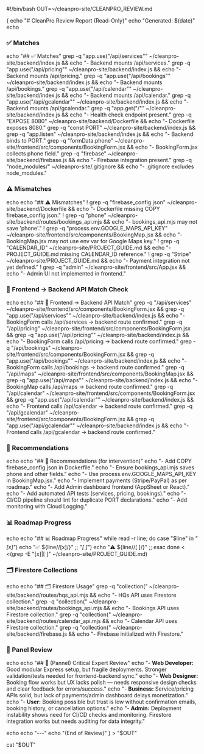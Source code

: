 #!/bin/bash
OUT=~/cleanpro-site/CLEANPRO_REVIEW.md

{
echo "# CleanPro Review Report (Read-Only)"
echo "Generated: $(date)"
echo

### ✅ Matches
echo "## ✅ Matches"
grep -q "app.use(\"/api/services\"" ~/cleanpro-site/backend/index.js && echo "- Backend mounts /api/services."
grep -q "app.use(\"/api/pricing\"" ~/cleanpro-site/backend/index.js && echo "- Backend mounts /api/pricing."
grep -q "app.use(\"/api/bookings\"" ~/cleanpro-site/backend/index.js && echo "- Backend mounts /api/bookings."
grep -q "app.use(\"/api/calendar\"" ~/cleanpro-site/backend/index.js && echo "- Backend mounts /api/calendar."
grep -q "app.use(\"/api/gcalendar\"" ~/cleanpro-site/backend/index.js && echo "- Backend mounts /api/gcalendar."
grep -q "app.get(\"/\"" ~/cleanpro-site/backend/index.js && echo "- Health check endpoint present."
grep -q "EXPOSE 8080" ~/cleanpro-site/backend/Dockerfile && echo "- Dockerfile exposes 8080."
grep -q "const PORT" ~/cleanpro-site/backend/index.js && grep -q "app.listen" ~/cleanpro-site/backend/index.js && echo "- Backend binds to PORT."
grep -q "formData.phone" ~/cleanpro-site/frontend/src/components/BookingForm.jsx && echo "- BookingForm.jsx collects phone field."
grep -q "firebase" ~/cleanpro-site/backend/firebase.js && echo "- Firebase integration present."
grep -q "node_modules/" ~/cleanpro-site/.gitignore && echo "- .gitignore excludes node_modules."

### ⚠️ Mismatches
echo
echo "## ⚠️ Mismatches"
! grep -q "firebase_config.json" ~/cleanpro-site/backend/Dockerfile && echo "- Dockerfile missing COPY firebase_config.json."
! grep -q "phone" ~/cleanpro-site/backend/routes/bookings_api.mjs && echo "- bookings_api.mjs may not save 'phone'."
! grep -q "process.env.GOOGLE_MAPS_API_KEY" ~/cleanpro-site/frontend/src/components/BookingMap.jsx && echo "- BookingMap.jsx may not use env var for Google Maps key."
! grep -q "CALENDAR_ID" ~/cleanpro-site/PROJECT_GUIDE.md && echo "- PROJECT_GUIDE.md missing CALENDAR_ID reference."
! grep -q "Stripe" ~/cleanpro-site/PROJECT_GUIDE.md && echo "- Payment integration not yet defined."
! grep -q "admin" ~/cleanpro-site/frontend/src/App.jsx && echo "- Admin UI not implemented in frontend."

### 🔎 Frontend → Backend API Match Check
echo
echo "## 🔎 Frontend → Backend API Match"
grep -q "/api/services" ~/cleanpro-site/frontend/src/components/BookingForm.jsx && grep -q "app.use(\"/api/services\"" ~/cleanpro-site/backend/index.js && echo "- BookingForm calls /api/services → backend route confirmed."
grep -q "/api/pricing" ~/cleanpro-site/frontend/src/components/BookingForm.jsx && grep -q "app.use(\"/api/pricing\"" ~/cleanpro-site/backend/index.js && echo "- BookingForm calls /api/pricing → backend route confirmed."
grep -q "/api/bookings" ~/cleanpro-site/frontend/src/components/BookingForm.jsx && grep -q "app.use(\"/api/bookings\"" ~/cleanpro-site/backend/index.js && echo "- BookingForm calls /api/bookings → backend route confirmed."
grep -q "/api/maps" ~/cleanpro-site/frontend/src/components/BookingMap.jsx && grep -q "app.use(\"/api/maps\"" ~/cleanpro-site/backend/index.js && echo "- BookingMap calls /api/maps → backend route confirmed."
grep -q "/api/calendar" ~/cleanpro-site/frontend/src/components/BookingForm.jsx && grep -q "app.use(\"/api/calendar\"" ~/cleanpro-site/backend/index.js && echo "- Frontend calls /api/calendar → backend route confirmed."
grep -q "/api/gcalendar" ~/cleanpro-site/frontend/src/components/BookingForm.jsx && grep -q "app.use(\"/api/gcalendar\"" ~/cleanpro-site/backend/index.js && echo "- Frontend calls /api/gcalendar → backend route confirmed."

### 🔮 Recommendations
echo
echo "## 🔮 Recommendations (for intervention)"
echo "- Add COPY firebase_config.json in Dockerfile."
echo "- Ensure bookings_api.mjs saves phone and other fields."
echo "- Use process.env.GOOGLE_MAPS_API_KEY in BookingMap.jsx."
echo "- Implement payments (Stripe/PayPal) as per roadmap."
echo "- Add Admin dashboard frontend (AppSheet or React)."
echo "- Add automated API tests (services, pricing, bookings)."
echo "- CI/CD pipeline should lint for duplicate PORT declarations."
echo "- Add monitoring with Cloud Logging."

### 📊 Roadmap Progress
echo
echo "## 📊 Roadmap Progress"
while read -r line; do
  case "$line" in
    *"[x]"*) echo "✅ ${line//\[x\]/}" ;;
    *"[ ]"*) echo "⚠️ ${line//\[ \]/}" ;;
  esac
done < <(grep -E "\[x\]|\[ \]" ~/cleanpro-site/PROJECT_GUIDE.md)

### 🗂️ Firestore Collections
echo
echo "## 🗂️ Firestore Usage"
grep -q "collection(" ~/cleanpro-site/backend/routes/hqs_api.mjs && echo "- HQs API uses Firestore collection."
grep -q "collection(" ~/cleanpro-site/backend/routes/bookings_api.mjs && echo "- Bookings API uses Firestore collection."
grep -q "collection(" ~/cleanpro-site/backend/routes/calendar_api.mjs && echo "- Calendar API uses Firestore collection."
grep -q "collection(" ~/cleanpro-site/backend/firebase.js && echo "- Firebase initialized with Firestore."

### 🎤 Panel Review
echo
echo "## 🎤 (Pannel) Critical Expert Review"
echo "- **Web Developer:** Good modular Express setup, but fragile deployments. Stronger validation/tests needed for frontend-backend sync."
echo "- **Web Designer:** Booking flow works but UX lacks polish — needs responsive design checks and clear feedback for errors/success."
echo "- **Business:** Service/pricing APIs solid, but lack of payments/admin dashboard delays monetization."
echo "- **User:** Booking possible but trust is low without confirmation emails, booking history, or cancellation options."
echo "- **Admin:** Deployment instability shows need for CI/CD checks and monitoring. Firestore integration works but needs auditing for data integrity."

echo
echo "---"
echo "(End of Review)"
} > "$OUT"

cat "$OUT"
